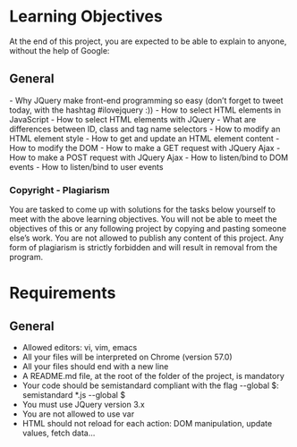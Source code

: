 <h1>Learning Objectives</h1>
<p>At the end of this project, you are expected to be able to explain to anyone, without the help of Google:</p>

<h2>General</h2>
 - Why JQuery make front-end programming so easy (don’t forget to tweet today, with the hashtag #ilovejquery :))
 - How to select HTML elements in JavaScript
 - How to select HTML elements with JQuery
 - What are differences between ID, class and tag name selectors
 - How to modify an HTML element style
 - How to get and update an HTML element content
 - How to modify the DOM 
 - How to make a GET request with JQuery Ajax
 - How to make a POST request with JQuery Ajax
 - How to listen/bind to DOM events
- How to listen/bind to user events
<h3>Copyright - Plagiarism</h3>
You are tasked to come up with solutions for the tasks below yourself to meet with the above learning objectives.
You will not be able to meet the objectives of this or any following project by copying and pasting someone else’s work.
You are not allowed to publish any content of this project.
Any form of plagiarism is strictly forbidden and will result in removal from the program.
<h1>Requirements</h1>
<h2>General</h2>
<ul>
<li>Allowed editors: vi, vim, emacs</li>
<li>All your files will be interpreted on Chrome (version 57.0)</li>
<li>All your files should end with a new line</li>
<li>A README.md file, at the root of the folder of the project, is mandatory</li>
<li>Your code should be semistandard compliant with the flag --global $: semistandard *.js --global $</li>
<li>You must use JQuery version 3.x</li>
<li>You are not allowed to use var</li>
<li>HTML should not reload for each action: DOM manipulation, update values, fetch data…</li>
</ul>
